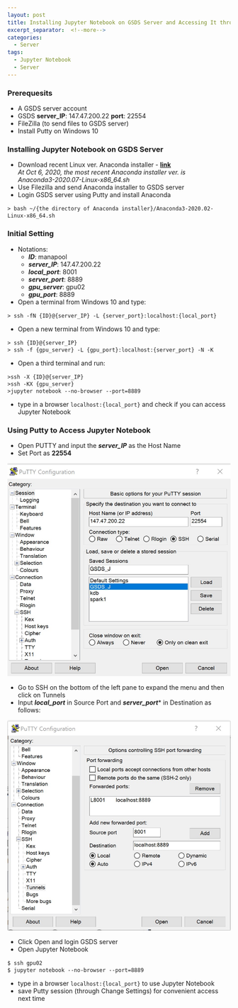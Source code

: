 ```yaml
---
layout: post
title: Installing Jupyter Notebook on GSDS Server and Accessing It through Putty from Windows 10
excerpt_separator:  <!--more-->
categories:
  - Server
tags:
  - Jupyter Notebook
  - Server
---
```


### Prerequesits
- A GSDS server account
- GSDS **server_IP**: 147.47.200.22 **port**: 22554
- FileZilla (to send files to GSDS server)
- Install Putty on Windows 10

<!--more-->

### Installing Jupyter Notebook on GSDS Server
- Download recent Linux ver. Anaconda installer - **[link](https://docs.anaconda.com/anaconda/install/linux/)**  
*At Oct 6, 2020, the most recent Anaconda installer ver. is*<br> 
*Anaconda3-2020.07-Linux-x86_64.sh*
- Use Filezilla and send Anaconda installer to GSDS server
- Login GSDS server using Putty and install Anaconda

```
> bash ~/{the directory of Anaconda installer}/Anaconda3-2020.02-Linux-x86_64.sh
```

### Initial Setting
- Notations:
  - ***ID***: manapool
  - ***server_IP***: 147.47.200.22
  - ***local_port***: 8001
  - ***server_port***: 8889
  - ***gpu_server***: gpu02
  - ***gpu_port***: 8889
- Open a terminal from Windows 10 and type:

```
> ssh -fN {ID}@{server_IP} -L {server_port}:localhost:{local_port}
```

- Open a new terminal from Windows 10 and type:

```
> ssh {ID}@{server_IP}
> ssh -f {gpu_server} -L {gpu_port}:localhost:{server_port} -N -K
```

- Open a third terminal and run:

```
>ssh -X {ID}@{server_IP}
>ssh -KX {gpu_server}
>jupyter notebook --no-browser --port=8889
```

- type in a browser `localhost:{local_port}` and check if you can access Jupyter Notebook

### Using Putty to Access Jupyter Notebook
- Open PUTTY and input the ***server_IP*** as the Host Name
- Set Port as **22554**

![img1](/assets/img/201006_img1.jpg)

- Go to SSH on the bottom of the left pane to expand the menu and then click on Tunnels
- Input ***local_port*** in Source Port and ***server_port**** in Destination as follows:

![img2](/assets/img/201006_img2.jpg)

- Click Open and login GSDS server
- Open Jupyter Notebook

```
$ ssh gpu02
$ jupyter notebook --no-browser --port=8889
```

- type in a browser `localhost:{local_port}` to use Jupyter Notebook
- save Putty session (through Change Settings) for convenient access next time

